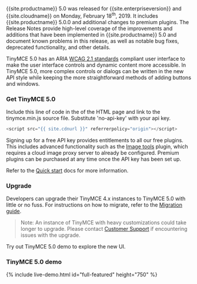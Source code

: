 
{{site.productname}} 5.0 was released for {{site.enterpriseversion}} and {{site.cloudname}} on Monday, February 18<sup>th</sup>, 2019. It includes {{site.productname}} 5.0.0 and additional changes to premium plugins. The Release Notes provide high-level coverage of the improvements and additions that have been implemented in {{site.productname}} 5.0 and document known problems in this release, as well as notable bug fixes, deprecated functionality, and other details.

TinyMCE 5.0 has an ARIA [WCAG 2.1 standards](https://www.w3.org/WAI/standards-guidelines/wcag/) compliant user interface to make the user interface controls and dynamic content more accessible. In TinyMCE 5.0, more complex controls or dialogs can be written in the new API style while keeping the more straightforward methods of adding buttons and windows.

### Get TinyMCE 5.0

Include this line of code in the <head> of the HTML page and link to the tinymce.min.js source file. Substitute 'no-api-key' with your api key.

```js
<script src="{{ site.cdnurl }}" referrerpolicy="origin"></script>
```

Signing up for a free API key provides entitlements to all our free plugins. This includes advanced functionality such as the [Image tools]({{site.baseurl}}/plugins/opensource/imagetools/) plugin, which requires a cloud image proxy server to already be configured. Premium plugins can be purchased at any time once the API key has been set up.

Refer to the [Quick start]({{site.baseurl}}/quick-start) docs for more information.

### Upgrade

Developers can upgrade their TinyMCE 4.x instances to TinyMCE 5.0 with little or no fuss. For instructions on how to migrate, refer to the [Migration guide]({{site.baseurl}}/migration-from-4x/).

> Note:  An instance of TinyMCE with heavy customizations could take longer to upgrade. Please contact [Customer Support](https://support.tiny.cloud) if encountering issues with the upgrade.

Try out TinyMCE 5.0 demo to explore the new UI.

### TinyMCE 5.0 demo

{% include live-demo.html id="full-featured" height="750" %}

